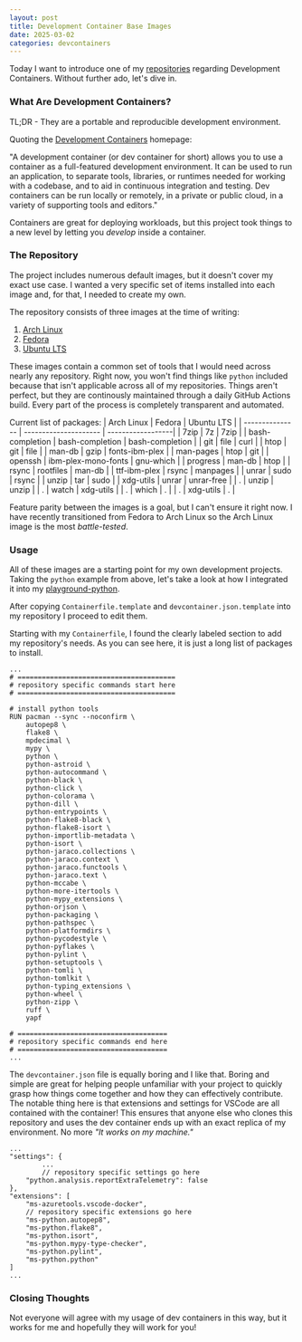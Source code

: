 ```yaml
---
layout: post
title: Development Container Base Images
date: 2025-03-02
categories: devcontainers
---
```


Today I want to introduce one of my [repositories](https://github.com/t-c-l-o-u-d/devcontainer-base-images) regarding Development Containers. Without further ado, let's dive in.

### What Are Development Containers?
TL;DR - They are a portable and reproducible development environment. 

Quoting the [Development Containers](https://containers.dev/) homepage:

"A development container (or dev container for short) allows you to use a container as a full-featured development environment. It can be used to run an application, to separate tools, libraries, or runtimes needed for working with a codebase, and to aid in continuous integration and testing. Dev containers can be run locally or remotely, in a private or public cloud, in a variety of supporting tools and editors."

Containers are great for deploying workloads, but this project took things to a new level by letting you *develop* inside a container.

### The Repository
The project includes numerous default images, but it doesn't cover my exact use case. I wanted a very specific set of items installed into each image and, for that, I needed to create my own.

The repository consists of three images at the time of writing:
1. [Arch Linux](ghcr.io/t-c-l-o-u-d/devcontainer-base-images/arch-linux-devcontainer:latest)
2. [Fedora](ghcr.io/t-c-l-o-u-d/devcontainer-base-images/fedora-devcontainer:latest)
3. [Ubuntu LTS](ghcr.io/t-c-l-o-u-d/devcontainer-base-images/ubuntu-lts-devcontainer:latest)

These images contain a common set of tools that I would need across nearly any repository. Right now, you won't find things like `python` included because that isn't applicable across all of my repositories. Things aren't perfect, but they are continously maintained through a daily GitHub Actions build. Every part of the process is completely transparent and automated.

Current list of packages:
| Arch Linux      | Fedora                | Ubuntu LTS        |
| --------------- | --------------------- | ------------------|
| 7zip            | 7z                    | 7zip              |
| bash-completion | bash-completion       | bash-completion   |
| git             | file                  | curl              |
| htop            | git                   | file              |
| man-db          | gzip                  | fonts-ibm-plex    |
| man-pages       | htop                  | git               |
| openssh         | ibm-plex-mono-fonts   | gnu-which         |
| progress        | man-db                | htop              |
| rsync           | rootfiles             | man-db            |
| ttf-ibm-plex    | rsync                 | manpages          |
| unrar           | sudo                  | rsync             |
| unzip           | tar                   | sudo              |
| xdg-utils       | unrar                 | unrar-free        |
| .               | unzip                 | unzip             |
| .               | watch                 | xdg-utils         |
| .               | which                 | .                 |
| .               | xdg-utils             | .                 |

Feature parity between the images is a goal, but I can't ensure it right now. I have recently transitioned from Fedora to Arch Linux so the Arch Linux image is the most *battle-tested*.

### Usage
All of these images are a starting point for my own development projects. Taking the `python` example from above, let's take a look at how I integrated it into my [playground-python](https://github.com/t-c-l-o-u-d/playground-python).

After copying `Containerfile.template` and `devcontainer.json.template` into my repository I proceed to edit them.

Starting with my `Containerfile`, I found the clearly labeled section to add my repository's needs. As you can see here, it is just a long list of packages to install.
```docker
...
# =======================================
# repository specific commands start here
# =======================================

# install python tools
RUN pacman --sync --noconfirm \
	autopep8 \
	flake8 \
	mpdecimal \
	mypy \
	python \
	python-astroid \
	python-autocommand \
	python-black \
	python-click \
	python-colorama \
	python-dill \
	python-entrypoints \
	python-flake8-black \
	python-flake8-isort \
	python-importlib-metadata \
	python-isort \
	python-jaraco.collections \
	python-jaraco.context \
	python-jaraco.functools \
	python-jaraco.text \
	python-mccabe \
	python-more-itertools \
	python-mypy_extensions \
	python-orjson \
	python-packaging \
	python-pathspec \
	python-platformdirs \
	python-pycodestyle \
	python-pyflakes \
	python-pylint \
	python-setuptools \
	python-tomli \
	python-tomlkit \
	python-typing_extensions \
	python-wheel \
	python-zipp \
	ruff \
	yapf

# =====================================
# repository specific commands end here
# =====================================
...
```

The `devcontainer.json` file is equally boring and I like that. Boring and simple are great for helping people unfamiliar with your project to quickly grasp how things come together and how they can effectively contribute. The notable thing here is that extensions and settings for VSCode are all contained with the container! This ensures that anyone else who clones this repository and uses the dev container ends up with an exact replica of my environment. No more *"It works on my machine."*
```jsonc
...
"settings": {
		...
		// repository specific settings go here
	"python.analysis.reportExtraTelemetry": false
},
"extensions": [
	"ms-azuretools.vscode-docker",
	// repository specific extensions go here
	"ms-python.autopep8",
	"ms-python.flake8",
	"ms-python.isort",
	"ms-python.mypy-type-checker",
	"ms-python.pylint",
	"ms-python.python"
]
...
```

### Closing Thoughts
Not everyone will agree with my usage of dev containers in this way, but it works for me and hopefully they will work for you!
